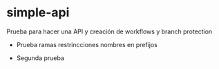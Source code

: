 # simple-api
Prueba para hacer una API y creación de workflows y branch protection


- Prueba ramas restrincciones nombres en prefijos

- Segunda prueba
